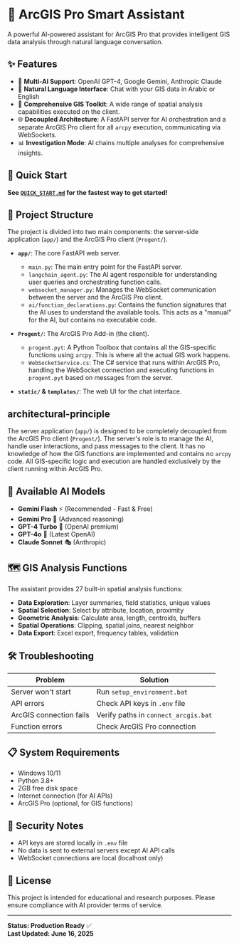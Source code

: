 # 🤖 ArcGIS Pro Smart Assistant

A powerful AI-powered assistant for ArcGIS Pro that provides intelligent GIS data analysis through natural language conversation.

## ✨ Features

- 🧠 **Multi-AI Support**: OpenAI GPT-4, Google Gemini, Anthropic Claude
- 💬 **Natural Language Interface**: Chat with your GIS data in Arabic or English
- 🔧 **Comprehensive GIS Toolkit**: A wide range of spatial analysis capabilities executed on the client.
- 🌐 **Decoupled Architecture**: A FastAPI server for AI orchestration and a separate ArcGIS Pro client for all `arcpy` execution, communicating via WebSockets.
- 📊 **Investigation Mode**: AI chains multiple analyses for comprehensive insights.

## 🚀 Quick Start

**See [`QUICK_START.md`](QUICK_START.md) for the fastest way to get started!**

## 📁 Project Structure

The project is divided into two main components: the server-side application (`app/`) and the ArcGIS Pro client (`Progent/`).

- **`app/`**: The core FastAPI web server.
  - `main.py`: The main entry point for the FastAPI server.
  - `langchain_agent.py`: The AI agent responsible for understanding user queries and orchestrating function calls.
  - `websocket_manager.py`: Manages the WebSocket communication between the server and the ArcGIS Pro client.
  - `ai/function_declarations.py`: Contains the function signatures that the AI uses to understand the available tools. This acts as a "manual" for the AI, but contains no executable code.

- **`Progent/`**: The ArcGIS Pro Add-in (the client).
  - `progent.pyt`: A Python Toolbox that contains all the GIS-specific functions using `arcpy`. This is where all the actual GIS work happens.
  - `WebSocketService.cs`: The C# service that runs within ArcGIS Pro, handling the WebSocket connection and executing functions in `progent.pyt` based on messages from the server.

- **`static/` & `templates/`**: The web UI for the chat interface.

##  architectural-principle

The server application (`app/`) is designed to be completely decoupled from the ArcGIS Pro client (`Progent/`). The server's role is to manage the AI, handle user interactions, and pass messages to the client. It has no knowledge of how the GIS functions are implemented and contains no `arcpy` code. All GIS-specific logic and execution are handled exclusively by the client running within ArcGIS Pro.

## 🔧 Available AI Models

- **Gemini Flash** ⚡ (Recommended - Fast & Free)
- **Gemini Pro** 🧠 (Advanced reasoning)
- **GPT-4 Turbo** 💎 (OpenAI premium)
- **GPT-4o** 🚀 (Latest OpenAI)
- **Claude Sonnet** 🎭 (Anthropic)

## 🗺️ GIS Analysis Functions

The assistant provides 27 built-in spatial analysis functions:

- **Data Exploration**: Layer summaries, field statistics, unique values
- **Spatial Selection**: Select by attribute, location, proximity
- **Geometric Analysis**: Calculate area, length, centroids, buffers
- **Spatial Operations**: Clipping, spatial joins, nearest neighbor
- **Data Export**: Excel export, frequency tables, validation

## 🛠️ Troubleshooting

| Problem | Solution |
|---------|----------|
| Server won't start | Run `setup_environment.bat` |
| API errors | Check API keys in `.env` file |
| ArcGIS connection fails | Verify paths in `connect_arcgis.bat` |
| Function errors | Check ArcGIS Pro connection |

## 📋 System Requirements

- Windows 10/11
- Python 3.8+
- 2GB free disk space
- Internet connection (for AI APIs)
- ArcGIS Pro (optional, for GIS functions)

## 🔐 Security Notes

- API keys are stored locally in `.env` file
- No data is sent to external servers except AI API calls
- WebSocket connections are local (localhost only)

## 📜 License

This project is intended for educational and research purposes. Please ensure compliance with AI provider terms of service.

---

**Status: Production Ready** ✅  
**Last Updated: June 16, 2025**
